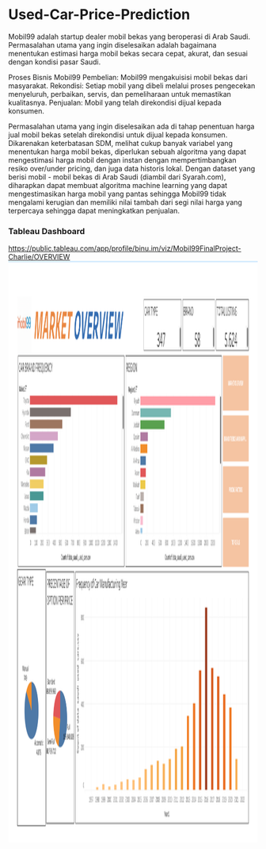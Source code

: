 # Used-Car-Price-Prediction
Mobil99 adalah startup dealer mobil bekas yang beroperasi di Arab Saudi. Permasalahan utama yang ingin diselesaikan adalah bagaimana menentukan estimasi harga mobil bekas secara cepat, akurat, dan sesuai dengan kondisi pasar Saudi.

Proses Bisnis Mobil99 Pembelian: Mobil99 mengakuisisi mobil bekas dari masyarakat. Rekondisi: Setiap mobil yang dibeli melalui proses pengecekan menyeluruh, perbaikan, servis, dan pemeliharaan untuk memastikan kualitasnya. Penjualan: Mobil yang telah direkondisi dijual kepada konsumen.

Permasalahan utama yang ingin diselesaikan ada di tahap penentuan harga jual mobil bekas setelah direkondisi untuk dijual kepada konsumen. Dikarenakan keterbatasan SDM, melihat cukup banyak variabel yang menentukan harga mobil bekas, diperlukan sebuah algoritma yang dapat mengestimasi harga mobil dengan instan dengan mempertimbangkan resiko over/under pricing, dan juga data historis lokal. Dengan dataset yang berisi mobil - mobil bekas di Arab Saudi (diambil dari Syarah.com), diharapkan dapat membuat algoritma machine learning yang dapat mengestimasikan harga mobil yang pantas sehingga Mobil99 tidak mengalami kerugian dan memiliki nilai tambah dari segi nilai harga yang terpercaya sehingga dapat meningkatkan penjualan.
### Tableau Dashboard  
https://public.tableau.com/app/profile/binu.im/viz/Mobil99FinalProject-Charlie/OVERVIEW
<img width="1920" height="1172" alt="Dashboard Tableau" src="https://github.com/ardianm/Used-Car-Price-Prediction/blob/main/Tableau.png" />
